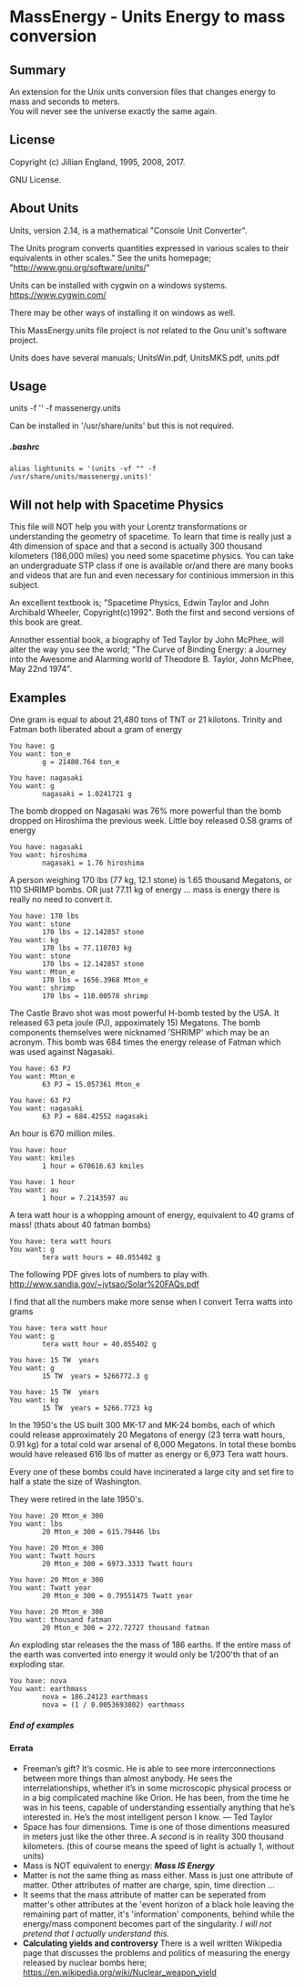 MassEnergy - Units Energy to mass conversion
==============================================================================
Summary
-------

An extension for the Unix units conversion files that changes 
energy to mass and seconds to meters.  
    You will never see the universe exactly the same again.

License
-------
Copyright (c) Jillian England, 1995, 2008, 2017. 

GNU License.

About Units
-----------
Units, version 2.14, is a mathematical "Console Unit Converter".

The Units program converts quantities expressed in various scales
to their equivalents in other scales."
See the units homepage; "http://www.gnu.org/software/units/"

Units can be installed with cygwin on a windows systems.  
https://www.cygwin.com/ 

There may be other ways of installing it on windows as well.

This MassEnergy.units file project is *not* related to the Gnu unit's software project.

Units does have several manuals; UnitsWin.pdf, UnitsMKS.pdf, units.pdf 

Usage
-----
units -f '' -f massenergy.units

Can be installed in '/usr/share/units' but this is not required.

##### .bashrc
```
alias lightunits = '(units -vf "" -f /usr/share/units/massenergy.units)'
```

Will not help with Spacetime Physics
------------------------------------

This file will NOT help you with your Lorentz transformations or understanding
the geometry of spacetime. To learn that time is really just a 4th dimension
of space and that a second is actually 300 thousand kilometers (186,000 miles) 
you need some spacetime physics. You can take an undergraduate STP class if one is 
available or/and there are many books and videos that are fun and even necessary for continious
immersion in this subject.

An excellent textbook is; "Spacetime Physics, Edwin Taylor and John Archibald Wheeler, Copyright(c)1992".
Both the first and second versions of this book are great.

Annother essential book, a biography of Ted Taylor by John McPhee, will alter the way you see the world;
"The Curve of Binding Energy: a Journey into the Awesome and Alarming world of Theodore B. Taylor, John McPhee, May 22nd 1974".  

Examples
--------
 One gram is equal to about 21,480 tons of TNT or 21 kilotons.
 Trinity and Fatman both liberated about a gram of energy
```
You have: g
You want: ton_e
        g = 21480.764 ton_e

You have: nagasaki
You want: g
        nagasaki = 1.0241721 g
```
The bomb dropped on Nagasaki was 76% more powerful than the bomb dropped on Hiroshima the previous week.
Little boy released 0.58 grams of energy
```
You have: nagasaki
You want: hiroshima
        nagasaki = 1.76 hiroshima
```
A person weighing 170 lbs (77 kg, 12.1 stone) is 1.65 thousand Megatons, or 110 SHRIMP bombs.
OR just 77.11 kg of energy ... mass is energy there is really no need to convert it.
```
You have: 170 lbs
You want: stone
        170 lbs = 12.142857 stone
You want: kg
        170 lbs = 77.110703 kg
You want: stone
        170 lbs = 12.142857 stone
You want: Mton_e
        170 lbs = 1656.3968 Mton_e
You want: shrimp
        170 lbs = 110.00578 shrimp
```
 The Castle Bravo shot was most powerful H-bomb tested by the USA. 
 It released 63 peta joule (PJ), appoximately 15) Megatons.
	 The bomb components themselves were nicknamed 'SHRIMP' which may be an acronym.
 This bomb was 684 times the energy release of Fatman which was used against Nagasaki. 
```
You have: 63 PJ
You want: Mton_e
        63 PJ = 15.057361 Mton_e

You have: 63 PJ
You want: nagasaki
        63 PJ = 684.42552 nagasaki
```
 An hour is 670 million miles. 
```
You have: hour
You want: kmiles
        1 hour = 670616.63 kmiles

You have: 1 hour
You want: au
        1 hour = 7.2143597 au
```
 A tera watt hour is a whopping amount of energy, equivalent to 40 grams of mass! (thats about 40 fatman bombs)
```
You have: tera watt hours
You want: g
        tera watt hours = 40.055402 g
```
 The following PDF gives lots of numbers to play with.
  http://www.sandia.gov/~jytsao/Solar%20FAQs.pdf

 I find that all the numbers make more sense when I convert Terra watts into grams
 
```
You have: tera watt hour
You want: g
        tera watt hour = 40.055402 g

You have: 15 TW  years
You want: g
        15 TW  years = 5266772.3 g

You have: 15 TW  years
You want: kg
        15 TW  years = 5266.7723 kg
```
 In the 1950's the US built 300 MK-17 and MK-24 bombs, each of which could release 
 approximately 20 Megatons of energy (23 terra watt hours, 0.91 kg) for a total cold war arsenal of 6,000 Megatons. 
 In total these bombs would have released 616 lbs of matter as energy or 6,973 Tera watt hours.
 
 Every one of these bombs could have incinerated a large city and set fire
 to half a state the size of Washington.
 
 They were retired in the late 1950's.
```
You have: 20 Mton_e 300
You want: lbs
        20 Mton_e 300 = 615.79446 lbs
    
You have: 20 Mton_e 300
You want: Twatt hours
        20 Mton_e 300 = 6973.3333 Twatt hours

You have: 20 Mton_e 300
You want: Twatt year
        20 Mton_e 300 = 0.79551475 Twatt year
        
You have: 20 Mton_e 300
You want: thousand fatman
        20 Mton_e 300 = 272.72727 thousand fatman
```
An exploding star releases the the mass of 186 earths. If the entire mass of the earth 
was converted into energy it would only be 1/200'th that of an exploding star.
```
You have: nova
You want: earthmass
        nova = 186.24123 earthmass
        nova = (1 / 0.0053693802) earthmass        
```

##### End of examples
####  Errata
* Freeman’s gift? It’s cosmic. He is able to see more interconnections between more things than almost anybody. He sees the interrelationships, whether it’s in some microscopic physical process or in a big complicated machine like Orion. He has been, from the time he was in his teens, capable of understanding essentially anything that he’s interested in. He’s the most intelligent person I know. — Ted Taylor
* Space has four dimensions.  Time is one of those dimentions measured in meters just like the other three.  A *second* is in reality 300 thousand kilometers. (this of course means the speed of light is actually 1, without units)
* Mass is NOT equivalent to energy:  **_Mass IS Energy_**
* Matter is not the same thing as mass either. Mass is just one attribute of matter. Other attributes of matter are charge, spin, time direction ... 
* It seems that the mass attribute of matter can be seperated from matter's other attributes at the 'event horizon of a black hole leaving the remaining part of matter, it's 'information' components, behind while the energy/mass component becomes part of the singularity. 	_I will not pretend that I actually understand this._
* **Calculating yields and controversy** There is a well written Wikipedia page that discusses the problems and politics of measuring the energy released by nuclear bombs here; https://en.wikipedia.org/wiki/Nuclear_weapon_yield

